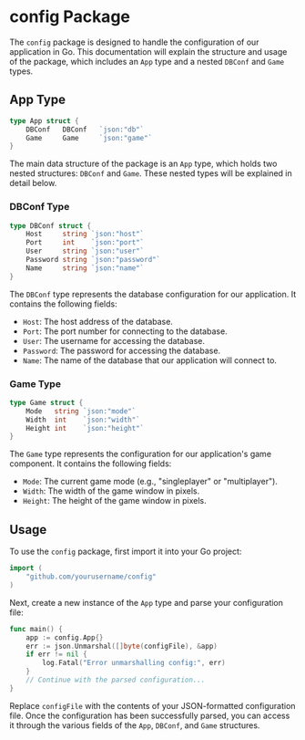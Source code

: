  # config Package

The `config` package is designed to handle the configuration of our application in Go. This documentation will explain the structure and usage of the package, which includes an `App` type and a nested `DBConf` and `Game` types.

## App Type

```go
type App struct {
	DBConf   DBConf   `json:"db"`
	Game     Game     `json:"game"`
}
```

The main data structure of the package is an `App` type, which holds two nested structures: `DBConf` and `Game`. These nested types will be explained in detail below.

### DBConf Type

```go
type DBConf struct {
	Host     string `json:"host"`
	Port     int    `json:"port"`
	User     string `json:"user"`
	Password string `json:"password"`
	Name     string `json:"name"`
}
```

The `DBConf` type represents the database configuration for our application. It contains the following fields:

- `Host`: The host address of the database.
- `Port`: The port number for connecting to the database.
- `User`: The username for accessing the database.
- `Password`: The password for accessing the database.
- `Name`: The name of the database that our application will connect to.

### Game Type

```go
type Game struct {
	Mode   string `json:"mode"`
	Width  int    `json:"width"`
	Height int    `json:"height"`
}
```

The `Game` type represents the configuration for our application's game component. It contains the following fields:

- `Mode`: The current game mode (e.g., "singleplayer" or "multiplayer").
- `Width`: The width of the game window in pixels.
- `Height`: The height of the game window in pixels.

## Usage

To use the `config` package, first import it into your Go project:

```go
import (
	"github.com/yourusername/config"
)
```

Next, create a new instance of the `App` type and parse your configuration file:

```go
func main() {
	app := config.App{}
	err := json.Unmarshal([]byte(configFile), &app)
	if err != nil {
		log.Fatal("Error unmarshalling config:", err)
	}
	// Continue with the parsed configuration...
}
```

Replace `configFile` with the contents of your JSON-formatted configuration file. Once the configuration has been successfully parsed, you can access it through the various fields of the `App`, `DBConf`, and `Game` structures.

